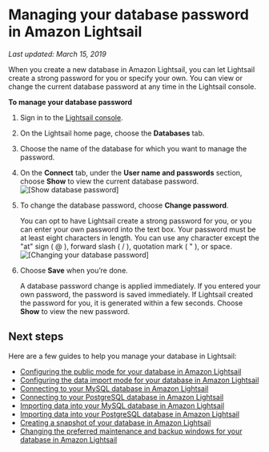 # Managing your database password in Amazon Lightsail<a name="amazon-lightsail-managing-database-password"></a>

 *Last updated: March 15, 2019* 

When you create a new database in Amazon Lightsail, you can let Lightsail create a strong password for you or specify your own\. You can view or change the current database password at any time in the Lightsail console\.

**To manage your database password**

1. Sign in to the [Lightsail console](https://lightsail.aws.amazon.com/)\.

1. On the Lightsail home page, choose the **Databases** tab\.

1. Choose the name of the database for which you want to manage the password\.

1. On the **Connect** tab, under the **User name and passwords** section, choose **Show** to view the current database password\.  
![\[Show database password\]](https://d9yljz1nd5001.cloudfront.net/en_us/c61ab0669fef62b2778d591e8e619b4d/images/amazon-lightsail-database-show-password.png)

1. To change the database password, choose **Change password**\.

   You can opt to have Lightsail create a strong password for you, or you can enter your own password into the text box\. Your password must be at least eight characters in length\. You can use any character except the "at" sign \( @ \), forward slash \( / \), quotation mark \( " \), or space\.  
![\[Changing your database password\]](https://d9yljz1nd5001.cloudfront.net/en_us/c61ab0669fef62b2778d591e8e619b4d/images/amazon-lightsail-database-change-password.png)

1. Choose **Save** when you’re done\.

   A database password change is applied immediately\. If you entered your own password, the password is saved immediately\. If Lightsail created the password for you, it is generated within a few seconds\. Choose **Show** to view the new password\.

## Next steps<a name="managing-database-password-next-steps"></a>

Here are a few guides to help you manage your database in Lightsail:
+ [Configuring the public mode for your database in Amazon Lightsail](amazon-lightsail-configuring-database-public-mode.md)
+ [Configuring the data import mode for your database in Amazon Lightsail](amazon-lightsail-configuring-database-data-import-mode.md)
+ [Connecting to your MySQL database in Amazon Lightsail](amazon-lightsail-connecting-to-your-mysql-database.md)
+ [Connecting to your PostgreSQL database in Amazon Lightsail](amazon-lightsail-connecting-to-your-postgres-database.md)
+ [Importing data into your MySQL database in Amazon Lightsail](amazon-lightsail-importing-data-into-your-mysql-database.md)
+ [Importing data into your PostgreSQL database in Amazon Lightsail](amazon-lightsail-importing-data-into-your-postgres-database.md)
+ [Creating a snapshot of your database in Amazon Lightsail](amazon-lightsail-creating-a-database-snapshot.md)
+ [Changing the preferred maintenance and backup windows for your database in Amazon Lightsail](amazon-lightsail-changing-preferred-maintenance-and-backup-windows.md)
